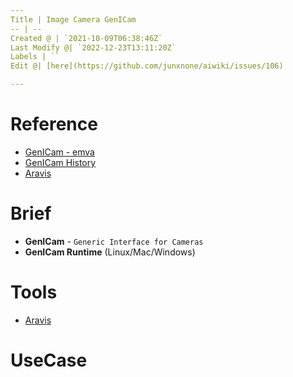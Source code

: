 ```yaml
---
Title | Image Camera GenICam
-- | --
Created @ | `2021-10-09T06:38:46Z`
Last Modify @| `2022-12-23T13:11:20Z`
Labels | ``
Edit @| [here](https://github.com/junxnone/aiwiki/issues/106)

---
```

# Reference
- [GenICam - emva](https://www.emva.org/standards-technology/genicam/introduction-new/)
- [GenICam History](https://www.emva.org/standards-technology/genicam/genicam-history/)
- [Aravis](https://github.com/AravisProject/aravis)

# Brief
- **GenICam** - `Generic Interface for Cameras`
- **GenICam Runtime** (Linux/Mac/Windows)

# Tools
- [Aravis](/Aravis)

# UseCase

